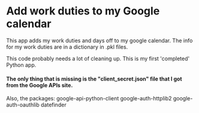 # Add work duties to my Google calendar

This app adds my work duties and days off to my google calendar.
The info for my work duties are in a dictionary in .pkl files.

This code probably needs a lot of cleaning up. This is my first 'completed' Python app.

#### The only thing that is missing is the "client_secret.json" file that I got from the Google APIs site.

Also, the packages:
google-api-python-client
google-auth-httplib2
google-auth-oauthlib
datefinder
